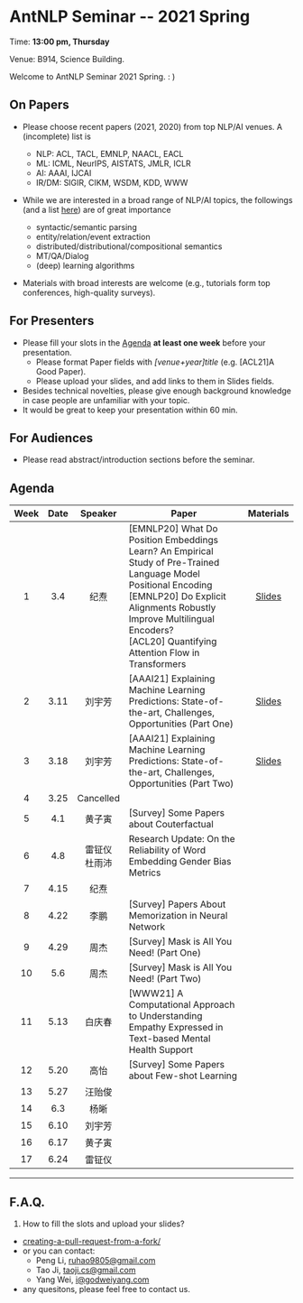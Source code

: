  # AntNLP Seminar -- 2021 Spring

Time: **13:00 pm, Thursday**

Venue: B914, Science Building.

Welcome to AntNLP Seminar 2021 Spring. : )

## On Papers

- Please choose recent papers (2021, 2020) from top NLP/AI venues. A (incomplete) list is
  - NLP: ACL, TACL, EMNLP, NAACL, EACL
  - ML:  ICML, NeurIPS, AISTATS, JMLR, ICLR
  - AI:  AAAI, IJCAI
  - IR/DM: SIGIR, CIKM, WSDM, KDD, WWW

- While we are interested in a broad range of NLP/AI topics, the followings (and a list [here](https://slack-files.com/T22T1UP8Q-FLT6K0WDV-c037db5283)) are of great importance
  - syntactic/semantic parsing
  - entity/relation/event extraction
  - distributed/distributional/compositional semantics
  - MT/QA/Dialog
  - (deep) learning algorithms

- Materials with broad interests are welcome (e.g., tutorials form top conferences, high-quality surveys).

## For Presenters

- Please fill your slots in the [Agenda](#agenda) **at least one week** before your presentation.
  - Please format Paper fields with *[venue+year]title* (e.g. [ACL21]A Good Paper).
  - Please upload your slides, and add links to them in Slides fields.
- Besides technical novelties, please give enough background knowledge in case people are unfamiliar with your topic.
- It would be great to keep your presentation within 60 min.

## For Audiences

- Please read abstract/introduction sections before the seminar.

## Agenda

Week   | Date | Speaker   | Paper   | Materials
:---:  | :---: | :---: | --- | :---:
1      |  3.4 | 纪焘 |[EMNLP20] What Do Position Embeddings Learn? An Empirical Study of Pre-Trained Language Model Positional Encoding<br>[EMNLP20] Do Explicit Alignments Robustly Improve Multilingual Encoders?<br>[ACL20] Quantifying Attention Flow in Transformers  | [Slides](https://drive.google.com/file/d/1h4fdLd8ZK53lsAscID3rY_-iNkJExpZb/view?usp=sharing)
2      |  3.11 | 刘宇芳 |[AAAI21] Explaining Machine Learning Predictions: State-of-the-art, Challenges, Opportunities (Part One)| [Slides](https://docs.google.com/presentation/d/e/2PACX-1vQOmtvXkneIriIwbWiV1OmH6zrGGCNPuSxLEbDM-5zZqfarTyTwPjUdHyewZhtJJg/pub?start=false&loop=false&delayms=3000&slide=id.p1)
3      |   3.18 |  刘宇芳 |[AAAI21] Explaining Machine Learning Predictions: State-of-the-art, Challenges, Opportunities (Part Two)  | [Slides](https://docs.google.com/presentation/d/e/2PACX-1vQOmtvXkneIriIwbWiV1OmH6zrGGCNPuSxLEbDM-5zZqfarTyTwPjUdHyewZhtJJg/pub?start=false&loop=false&delayms=3000&slide=id.p1)
4      |   3.25 | Cancelled  |  | 
5      |   4.1 |  黄子寅 |[Survey] Some Papers about Couterfactual  |  
6      |   4.8  |  雷钲仪<br>杜雨沛 |Research Update: On the Reliability of Word Embedding Gender Bias Metrics  |
7      |   4.15 |  纪焘 | |
8      |   4.22 |  李鹏 |[Survey] Papers About Memorization in Neural Network  |
9      |   4.29 |  周杰 | [Survey] Mask is All You Need! (Part One)  |
10     |   5.6  |  周杰 | [Survey] Mask is All You Need! (Part Two)  |
11     |   5.13 |  白庆春 |[WWW21] A Computational Approach to Understanding Empathy Expressed in Text-based Mental Health Support |
12     |   5.20 |  高怡 | [Survey] Some Papers about Few-shot Learning |
13     |   5.27 |  汪贻俊|  |
14     |   6.3 | 杨晰 |  |
15     |   6.10 | 刘宇芳 | |
16     |   6.17 | 黄子寅 | |
17     |   6.24 | 雷钲仪 | |

---
## F.A.Q.

1. How to fill the slots and upload your slides?
- [creating-a-pull-request-from-a-fork/](https://help.github.com/articles/creating-a-pull-request-from-a-fork/)
- or you can contact:
  - Peng Li, <ruhao9805@gmail.com>
  - Tao Ji, <taoji.cs@gmail.com>
  - Yang Wei, <i@godweiyang.com>
- any quesitons, please feel free to contact us.
